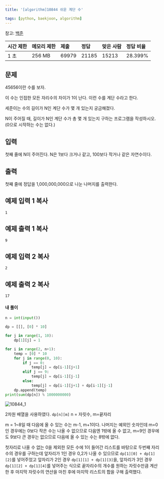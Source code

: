 ```yaml
---
title: '[algorithm]10844 쉬운 계단 수'

tags: [python, baekjoon, algorithm]
---
```


참고: [백준](https://www.acmicpc.net/problem/10844)

| 시간 제한 | 메모리 제한 | 제출  | 정답  | 맞은 사람 | 정답 비율 |
| :-------- | :---------- | :---- | :---- | :-------- | :-------- |
| 1 초      | 256 MB      | 69979 | 21185 | 15213     | 28.399%   |

## 문제

45656이란 수를 보자.

이 수는 인접한 모든 자리수의 차이가 1이 난다. 이런 수를 계단 수라고 한다.

세준이는 수의 길이가 N인 계단 수가 몇 개 있는지 궁금해졌다.

N이 주어질 때, 길이가 N인 계단 수가 총 몇 개 있는지 구하는 프로그램을 작성하시오. (0으로 시작하는 수는 없다.)

## 입력

첫째 줄에 N이 주어진다. N은 1보다 크거나 같고, 100보다 작거나 같은 자연수이다.

## 출력

첫째 줄에 정답을 1,000,000,000으로 나눈 나머지를 출력한다.

## 예제 입력 1 복사

```
1
```

## 예제 출력 1 복사

```
9
```

## 예제 입력 2 복사

```
2
```

## 예제 출력 2 복사

```
17
```

#### 내 풀이

```python
n = int(input())

dp = [[], [0] * 10]

for j in range(1, 10):
    dp[1][j] = 1

for i in range(2, n+1):
    temp = [0] * 10
    for j in range(0, 10):
        if j == 0:
            temp[j] = dp[i-1][j+1]
        elif j == 9:
            temp[j] = dp[i-1][j-1]
        else:
            temp[j] = dp[i-1][j+1] + dp[i-1][j-1]
    dp.append(temp)
print(sum(dp[n]) % 1000000000)
```

<img src="https://user-images.githubusercontent.com/53068706/107882585-80cc0d80-6f2d-11eb-99d2-fbf36669cb1c.PNG" alt="10844_1"  />

2차원 배열을 사용하였다. `dp[n][m]` n = 자릿수, m=끝자리

m = 1~8일 때 다음에 올 수 있는 수는 m-1, m+1이다. 나머지는 예외인 숫자인데 m=0인 경우에는 0보다 작은 수는 나올 수 없으므로 다음엔 1밖에 올 수 없고, m=9인 경우에도 9보다 큰 경우는 없으므로 다음에 올 수 있는 수는 8밖에 없다.

첫자리로 나올 수 없는 0을 제외한 모든 수에 1이 들어간 리스트를 바탕으로 두번쨰 자리 수의 경우를 구하는데 앞자리가 1인 경우 0,2가 나올 수 있으므로 `dp[1][0] + dp[1][2]`를 넣어주었고 앞자리가 2인 경우 `dp[1][1] + dp[1][3]`을, 앞자리가 3인 경우 `dp[1][2] + dp[1][4]`를 넣어주는 식으로 끝자리수의 개수를 원하는 자릿수만큼 계산 한 후 마지막 자릿수의 연산을 마친 후에 마지막 리스트의 합을 구해 출력했다.
